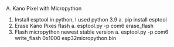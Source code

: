 A. Kano Pixel with Micropython
1. Install esptool in python, I used python 3.9
a. pip install esptool
2. Erase Kano Pixes flash
a. esptool.py -p com6 erase_flash
3. Flash micropython newest stable version
a. esptool.py -p com6 write_flash 0x1000 esp32micropython.bin